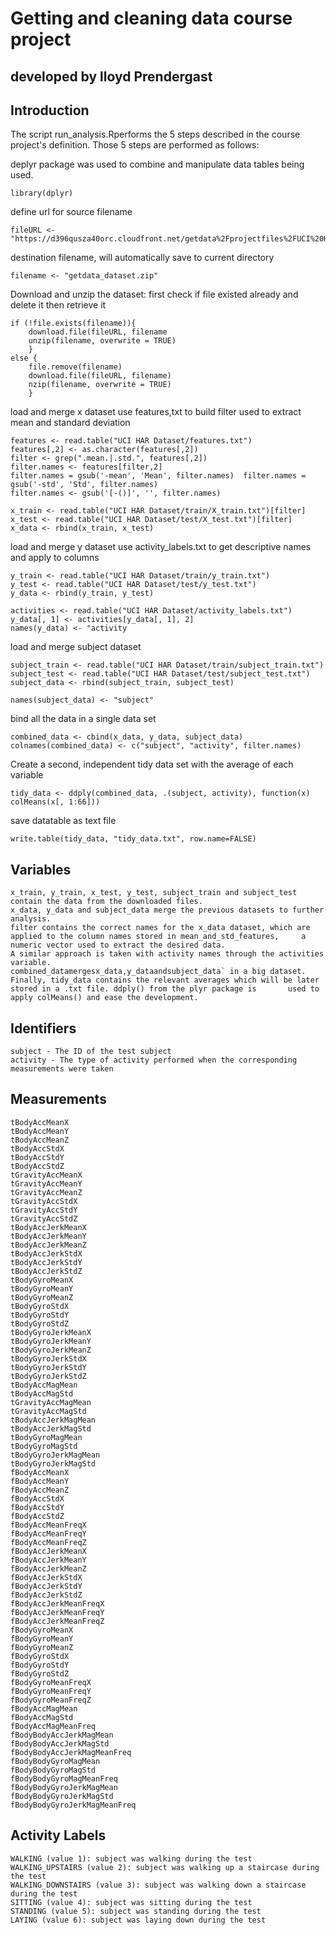 # Getting and cleaning data course project
## developed by lloyd Prendergast

## Introduction

The script run_analysis.Rperforms the 5 steps described in the course project's definition.
Those 5 steps are performed as follows:

deplyr package was used to combine and manipulate data tables being used.

	library(dplyr)

define url for source filename

	fileURL <- "https://d396qusza40orc.cloudfront.net/getdata%2Fprojectfiles%2FUCI%20HAR%20Dataset.zip"

destination filename, will automatically save to current directory 

	filename <- "getdata_dataset.zip"

Download and unzip the dataset:
 first check if file existed already and delete it then retrieve it
 
 	if (!file.exists(filename)){
		download.file(fileURL, filename
		unzip(filename, overwrite = TRUE)
		}
	else { 
		file.remove(filename)
		download.file(fileURL, filename)
		nzip(filename, overwrite = TRUE) 
		}

load and merge x dataset use features,txt to build filter used to 
extract mean and standard deviation

	features <- read.table("UCI HAR Dataset/features.txt") 
	features[,2] <- as.character(features[,2]) 
	filter <- grep(".mean.|.std.", features[,2]) 
	filter.names <- features[filter,2] 
	filter.names = gsub('-mean', 'Mean', filter.names) 	filter.names = gsub('-std', 'Std', filter.names) 
	filter.names <- gsub('[-()]', '', filter.names)

	x_train <- read.table("UCI HAR Dataset/train/X_train.txt")[filter] 
	x_test <- read.table("UCI HAR Dataset/test/X_test.txt")[filter] 
	x_data <- rbind(x_train, x_test)

load and merge y dataset use activity_labels.txt to get descriptive names and apply to columns

	y_train <- read.table("UCI HAR Dataset/train/y_train.txt") 
	y_test <- read.table("UCI HAR Dataset/test/y_test.txt") 
	y_data <- rbind(y_train, y_test)

	activities <- read.table("UCI HAR Dataset/activity_labels.txt") 
	y_data[, 1] <- activities[y_data[, 1], 2] 
	names(y_data) <- "activity

load and merge subject dataset

	subject_train <- read.table("UCI HAR Dataset/train/subject_train.txt") 
	subject_test <- read.table("UCI HAR Dataset/test/subject_test.txt") 
	subject_data <- rbind(subject_train, subject_test)

	names(subject_data) <- "subject"

bind all the data in a single data set

	combined_data <- cbind(x_data, y_data, subject_data) 
	colnames(combined_data) <- c("subject", "activity", filter.names)

Create a second, independent tidy data set with the average of each variable 

	tidy_data <- ddply(combined_data, .(subject, activity), function(x) colMeans(x[, 1:66]))

save datatable as text file 

	write.table(tidy_data, "tidy_data.txt", row.name=FALSE)

## Variables
	x_train, y_train, x_test, y_test, subject_train and subject_test contain the data from the downloaded files.
	x_data, y_data and subject_data merge the previous datasets to further analysis.
	filter contains the correct names for the x_data dataset, which are applied to the column names stored in mean_and_std_features, 	 a numeric vector used to extract the desired data.
	A similar approach is taken with activity names through the activities variable.
	combined_datamergesx_data,y_dataandsubject_data` in a big dataset.
	Finally, tidy_data contains the relevant averages which will be later stored in a .txt file. ddply() from the plyr package is 		used to apply colMeans() and ease the development.


## Identifiers
	subject - The ID of the test subject
	activity - The type of activity performed when the corresponding measurements were taken


## Measurements
	tBodyAccMeanX
	tBodyAccMeanY
	tBodyAccMeanZ
	tBodyAccStdX
	tBodyAccStdY
	tBodyAccStdZ
	tGravityAccMeanX
	tGravityAccMeanY
	tGravityAccMeanZ
	tGravityAccStdX
	tGravityAccStdY
	tGravityAccStdZ
	tBodyAccJerkMeanX
	tBodyAccJerkMeanY
	tBodyAccJerkMeanZ
	tBodyAccJerkStdX
	tBodyAccJerkStdY
	tBodyAccJerkStdZ
	tBodyGyroMeanX
	tBodyGyroMeanY
	tBodyGyroMeanZ
	tBodyGyroStdX
	tBodyGyroStdY
	tBodyGyroStdZ
	tBodyGyroJerkMeanX
	tBodyGyroJerkMeanY
	tBodyGyroJerkMeanZ
	tBodyGyroJerkStdX
	tBodyGyroJerkStdY
	tBodyGyroJerkStdZ
	tBodyAccMagMean
	tBodyAccMagStd
	tGravityAccMagMean
	tGravityAccMagStd
	tBodyAccJerkMagMean
	tBodyAccJerkMagStd
	tBodyGyroMagMean
	tBodyGyroMagStd
	tBodyGyroJerkMagMean
	tBodyGyroJerkMagStd
	fBodyAccMeanX
	fBodyAccMeanY
	fBodyAccMeanZ
	fBodyAccStdX
	fBodyAccStdY
	fBodyAccStdZ
	fBodyAccMeanFreqX
	fBodyAccMeanFreqY
	fBodyAccMeanFreqZ
	fBodyAccJerkMeanX
	fBodyAccJerkMeanY
	fBodyAccJerkMeanZ
	fBodyAccJerkStdX
	fBodyAccJerkStdY
	fBodyAccJerkStdZ
	fBodyAccJerkMeanFreqX
	fBodyAccJerkMeanFreqY
	fBodyAccJerkMeanFreqZ
	fBodyGyroMeanX
	fBodyGyroMeanY
	fBodyGyroMeanZ
	fBodyGyroStdX
	fBodyGyroStdY
	fBodyGyroStdZ
	fBodyGyroMeanFreqX
	fBodyGyroMeanFreqY
	fBodyGyroMeanFreqZ
	fBodyAccMagMean
	fBodyAccMagStd
	fBodyAccMagMeanFreq
	fBodyBodyAccJerkMagMean
	fBodyBodyAccJerkMagStd
	fBodyBodyAccJerkMagMeanFreq
	fBodyBodyGyroMagMean
	fBodyBodyGyroMagStd
	fBodyBodyGyroMagMeanFreq
	fBodyBodyGyroJerkMagMean
	fBodyBodyGyroJerkMagStd
	fBodyBodyGyroJerkMagMeanFreq


## Activity Labels
	WALKING (value 1): subject was walking during the test
	WALKING_UPSTAIRS (value 2): subject was walking up a staircase during the test
	WALKING_DOWNSTAIRS (value 3): subject was walking down a staircase during the test
	SITTING (value 4): subject was sitting during the test
	STANDING (value 5): subject was standing during the test
	LAYING (value 6): subject was laying down during the test
